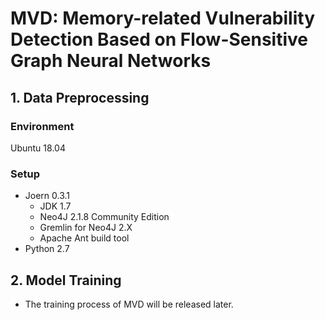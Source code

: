 # MVD: Memory-related Vulnerability Detection Based on Flow-Sensitive Graph Neural Networks
## 1. Data Preprocessing
### Environment  
Ubuntu 18.04
### Setup
* Joern 0.3.1
    - JDK 1.7
    - Neo4J 2.1.8 Community Edition
    - Gremlin for Neo4J 2.X
    - Apache Ant build tool
* Python 2.7

## 2. Model Training
* The training process of MVD will be released later.
